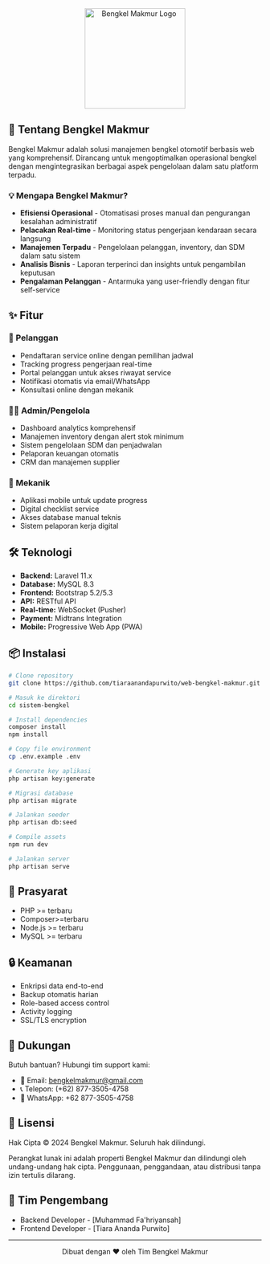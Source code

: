 <div align="center">
  <img src="{{ asset('assets/img/download.jpeg') }}" alt="Bengkel Makmur Logo" width="200">
</div>

## 🚀 Tentang Bengkel Makmur

Bengkel Makmur adalah solusi manajemen bengkel otomotif berbasis web yang komprehensif. Dirancang untuk mengoptimalkan operasional bengkel dengan mengintegrasikan berbagai aspek pengelolaan dalam satu platform terpadu.

### 💡 Mengapa Bengkel Makmur?

- **Efisiensi Operasional** - Otomatisasi proses manual dan pengurangan kesalahan administratif
- **Pelacakan Real-time** - Monitoring status pengerjaan kendaraan secara langsung
- **Manajemen Terpadu** - Pengelolaan pelanggan, inventory, dan SDM dalam satu sistem
- **Analisis Bisnis** - Laporan terperinci dan insights untuk pengambilan keputusan
- **Pengalaman Pelanggan** - Antarmuka yang user-friendly dengan fitur self-service

## ✨ Fitur

### 👥 Pelanggan
- Pendaftaran service online dengan pemilihan jadwal
- Tracking progress pengerjaan real-time
- Portal pelanggan untuk akses riwayat service
- Notifikasi otomatis via email/WhatsApp
- Konsultasi online dengan mekanik

### 👨‍💼 Admin/Pengelola
- Dashboard analytics komprehensif
- Manajemen inventory dengan alert stok minimum
- Sistem pengelolaan SDM dan penjadwalan
- Pelaporan keuangan otomatis
- CRM dan manajemen supplier

### 🔧 Mekanik
- Aplikasi mobile untuk update progress
- Digital checklist service
- Akses database manual teknis
- Sistem pelaporan kerja digital

## 🛠 Teknologi

- **Backend:** Laravel 11.x
- **Database:** MySQL 8.3
- **Frontend:** Bootstrap 5.2/5.3
- **API:** RESTful API
- **Real-time:** WebSocket (Pusher)
- **Payment:** Midtrans Integration
- **Mobile:** Progressive Web App (PWA)

## 📦 Instalasi

```bash
# Clone repository
git clone https://github.com/tiaraanandapurwito/web-bengkel-makmur.git

# Masuk ke direktori
cd sistem-bengkel

# Install dependencies
composer install
npm install

# Copy file environment
cp .env.example .env

# Generate key aplikasi
php artisan key:generate

# Migrasi database
php artisan migrate

# Jalankan seeder
php artisan db:seed

# Compile assets
npm run dev

# Jalankan server
php artisan serve
```

## 📌 Prasyarat

- PHP >= terbaru
- Composer>=terbaru
- Node.js >= terbaru
- MySQL >= terbaru

## 🔒 Keamanan

- Enkripsi data end-to-end
- Backup otomatis harian
- Role-based access control
- Activity logging
- SSL/TLS encryption

## 💬 Dukungan

Butuh bantuan? Hubungi tim support kami:

- 📧 Email: bengkelmakmur@gmail.com
- 📞 Telepon: (+62) 877-3505-4758
- 💬 WhatsApp: +62 877-3505-4758

## 📄 Lisensi

Hak Cipta © 2024 Bengkel Makmur. Seluruh hak dilindungi.

Perangkat lunak ini adalah properti Bengkel Makmur dan dilindungi oleh undang-undang hak cipta. Penggunaan, penggandaan, atau distribusi tanpa izin tertulis dilarang.

## 👥 Tim Pengembang

- Backend Developer - [Muhammad Fa'hriyansah]
- Frontend Developer - [Tiara Ananda Purwito]

---

<div align="center">
  Dibuat dengan ❤️ oleh Tim Bengkel Makmur
</div>
